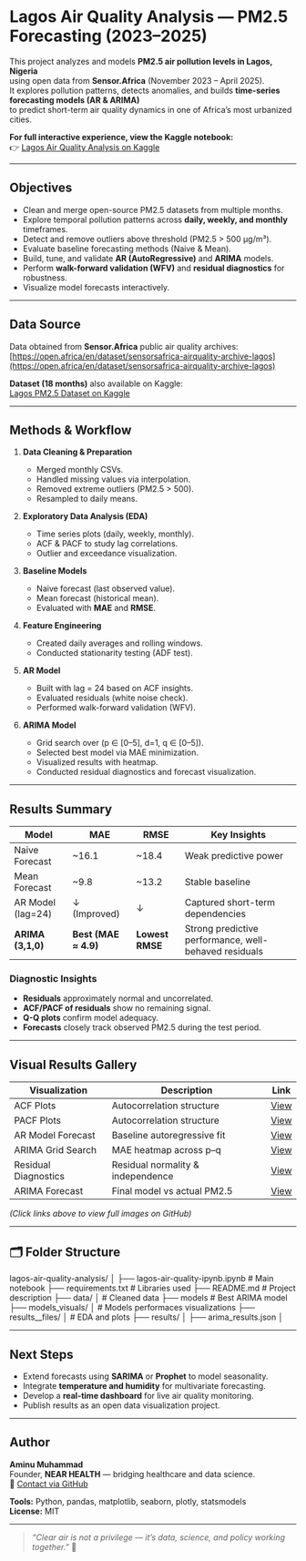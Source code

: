 # Lagos Air Quality Analysis — PM2.5 Forecasting (2023–2025)

This project analyzes and models **PM2.5 air pollution levels in Lagos, Nigeria**  
using open data from **Sensor.Africa** (November 2023 – April 2025).  
It explores pollution patterns, detects anomalies, and builds **time-series forecasting models (AR & ARIMA)**  
to predict short-term air quality dynamics in one of Africa’s most urbanized cities.

 **For full interactive experience, view the Kaggle notebook:**  
👉 [Lagos Air Quality Analysis on Kaggle](https://www.kaggle.com/code/aminumuhammad/lagos-air-quality-ipynb)

---

## Objectives

- Clean and merge open-source PM2.5 datasets from multiple months.  
- Explore temporal pollution patterns across **daily, weekly, and monthly** timeframes.  
- Detect and remove outliers above threshold (PM2.5 > 500 µg/m³).  
- Evaluate baseline forecasting methods (Naive & Mean).  
- Build, tune, and validate **AR (AutoRegressive)** and **ARIMA** models.  
- Perform **walk-forward validation (WFV)** and **residual diagnostics** for robustness.  
- Visualize model forecasts interactively.

---

## Data Source

Data obtained from **Sensor.Africa** public air quality archives:  
 [https://open.africa/en/dataset/sensorsafrica-airquality-archive-lagos](https://open.africa/en/dataset/sensorsafrica-airquality-archive-lagos)

**Dataset (18 months)** also available on Kaggle:  
 [Lagos PM2.5 Dataset on Kaggle](https://www.kaggle.com/datasets/aminumuhammad/sensors-africa-air-quality-archive-lagos)

---

## Methods & Workflow

1. **Data Cleaning & Preparation**
   - Merged monthly CSVs.
   - Handled missing values via interpolation.
   - Removed extreme outliers (PM2.5 > 500).
   - Resampled to daily means.

2. **Exploratory Data Analysis (EDA)**
   - Time series plots (daily, weekly, monthly).
   - ACF & PACF to study lag correlations.
   - Outlier and exceedance visualization.

3. **Baseline Models**
   - Naive forecast (last observed value).
   - Mean forecast (historical mean).  
   - Evaluated with **MAE** and **RMSE**.

4. **Feature Engineering**
   - Created daily averages and rolling windows.
   - Conducted stationarity testing (ADF test).

5. **AR Model**
   - Built with lag = 24 based on ACF insights.
   - Evaluated residuals (white noise check).
   - Performed walk-forward validation (WFV).

6. **ARIMA Model**
   - Grid search over (p ∈ [0–5], d=1, q ∈ [0–5]).
   - Selected best model via MAE minimization.
   - Visualized results with heatmap.
   - Conducted residual diagnostics and forecast visualization.

---

## Results Summary

| Model | MAE | RMSE | Key Insights |
|-------|------|------|--------------|
| Naive Forecast | ~16.1 | ~18.4 | Weak predictive power |
| Mean Forecast | ~9.8 | ~13.2 | Stable baseline |
| AR Model (lag=24) | ↓ (Improved) | ↓ | Captured short-term dependencies |
| **ARIMA (3,1,0)** | **Best (MAE ≈ 4.9)** | **Lowest RMSE** | Strong predictive performance, well-behaved residuals |

### Diagnostic Insights
- **Residuals** approximately normal and uncorrelated.
- **ACF/PACF of residuals** show no remaining signal.
- **Q-Q plots** confirm model adequacy.
- **Forecasts** closely track observed PM2.5 during the test period.

---

## Visual Results Gallery

| Visualization | Description | Link |
|----------------|--------------|------|
| ACF Plots | Autocorrelation structure | [View](__results__files/__results___35_1.png) |
| PACF Plots | Autocorrelation structure | [View](__results__files/__results___36_1.png) |
| AR Model Forecast | Baseline autoregressive fit | [View](models_visuals/AR_WFV.png) |
| ARIMA Grid Search | MAE heatmap across p–q | [View](__results__files/__results___66_0.png) |
| Residual Diagnostics | Residual normality & independence | [View](__results__files/__results___73_1.png) |
| ARIMA Forecast | Final model vs actual PM2.5 | [View](models_visuals/ARIMA_WFV.png) |

*(Click links above to view full images on GitHub)*

---

## 🗂️ Folder Structure
lagos-air-quality-analysis/ │ ├── lagos-air-quality-ipynb.ipynb # Main notebook ├── requirements.txt # Libraries used ├── README.md # Project description ├── data/ │ # Cleaned data ├── models # Best ARIMA model ├── models_visuals/ │ # Models performaces visualizations ├── results__files/ │ # EDA and plots ├── results/ │ ├── arima_results.json │  

---

## Next Steps

- Extend forecasts using **SARIMA** or **Prophet** to model seasonality.  
- Integrate **temperature and humidity** for multivariate forecasting.  
- Develop a **real-time dashboard** for live air quality monitoring.  
- Publish results as an open data visualization project.

---

## Author

**Aminu Muhammad**  
Founder, **NEAR HEALTH** — bridging healthcare and data science.  
📧 [Contact via GitHub](https://github.com/muhammadxv)

**Tools:** Python, pandas, matplotlib, seaborn, plotly, statsmodels  
**License:** MIT  

---

> _“Clear air is not a privilege — it’s data, science, and policy working together.”_ 🌿
